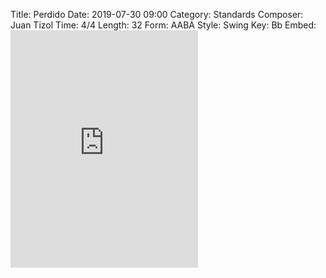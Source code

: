 Title: Perdido
Date: 2019-07-30 09:00
Category: Standards
Composer: Juan Tizol
Time: 4/4
Length: 32
Form: AABA
Style: Swing
Key: Bb
Embed: <iframe src="https://open.spotify.com/embed/user/thatdavidmiller/playlist/4aBpj6CeBeDZElHjQXS2hO" width="300" height="380" frameborder="0" allowtransparency="true" allow="encrypted-media"></iframe>
